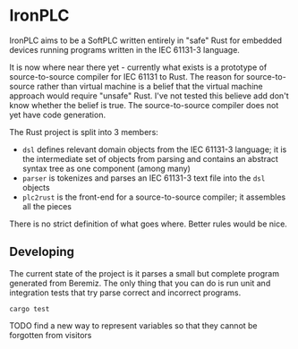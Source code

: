 # IronPLC

IronPLC aims to be a SoftPLC written entirely in "safe" Rust for embedded
devices running programs written in the IEC 61131-3 language.

It is now where near there yet - currently what exists is a prototype of
source-to-source compiler for IEC 61131 to Rust. The reason for
source-to-source rather than virtual machine is a belief that the virtual
machine approach would require "unsafe" Rust. I've not tested this believe
add don't know whether the belief is true. The source-to-source compiler does
not yet have code generation.

The Rust project is split into 3 members:

* `dsl` defines relevant domain objects from the IEC 61131-3 language; it is
   the intermediate set of objects from parsing and contains an abstract syntax
   tree as one component (among many)
* `parser` is tokenizes and parses an IEC 61131-3 text file into the `dsl`
   objects
* `plc2rust` is the front-end for a source-to-source compiler; it assembles all
   the pieces

There is no strict definition of what goes where. Better rules would be nice.

## Developing

The current state of the project is it parses a small but complete program
generated from Beremiz. The only thing that you can do is run unit and
integration tests that try parse correct and incorrect programs.

```
cargo test
```

TODO find a new way to represent variables so that they cannot be forgotten from visitors